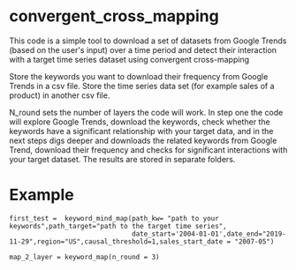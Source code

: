 # convergent_cross_mapping
This code is a simple tool to download a set of datasets from Google Trends (based on the user's input) over a time period and detect their interaction with a target time series dataset using convergent cross-mapping

Store the keywords you want to download their frequency from Google Trends in a csv file.
Store the time series data set (for example sales of a product) in another csv file.

N_round sets the number of layers the code will work. In step one  the code will explore Google Trends, download the keywords, check whether the keywords have a significant relationship with your target data, and in the next steps  digs deeper and downloads the related keywords from Google Trend, download their frequency and checks for significant interactions with your target dataset. The results are stored in separate folders.

# Example

```
first_test =  keyword_mind_map(path_kw= "path to your keywords",path_target="path to the target time series",
                               date_start='2004-01-01',date_end="2019-11-29",region="US",causal_threshold=1,sales_start_date = "2007-05")  

map_2_layer = keyword_map(n_round = 3)
```
